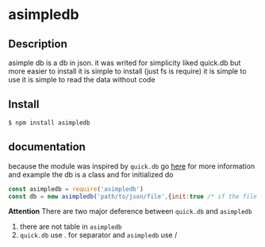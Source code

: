 # asimpledb
## Description
asimple db is a db in json. it was writed for simplicity liked quick.db but more easier to install
it is simple to install (just fs is require)
it is simple to use
it is simple to read the data without code
## Install
`$ npm install asimpledb`
## documentation
because the module was inspired by ```quick.db``` go [here](https://quickdb.js.org/overview/docs) for more information and example
the db is a class and for initialized do
```javascript
const asimpledb = require('asimpledb') 
const db = new asimpledb('path/to/json/file',{init:true /* if the file doesnt exist */})
```


__Attention__ There are two major deference between `quick.db` and `asimpledb`
1. there are not table in `asimpledb`
2. `quick.db` use . for separator and `asimpledb` use /
